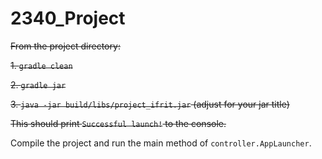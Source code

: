 # 2340_Project
~~From the project directory:~~

~~1. `gradle clean`~~

~~2. `gradle jar`~~

~~3. `java -jar build/libs/project_ifrit.jar` (adjust for your jar title)~~

~~This should print `Successful launch!` to the console.~~

Compile the project and run the main method of `controller.AppLauncher`.
